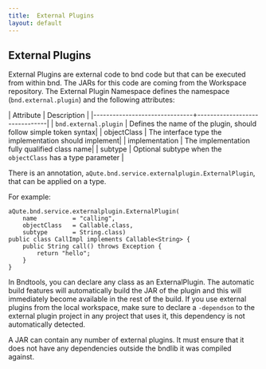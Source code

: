 ```yaml
---
title:  External Plugins
layout: default
---
```


## External Plugins

External Plugins are external code to bnd code but that can be executed from within bnd. The JARs for this code are coming from the Workspace repository. The External Plugin Namespace defines the namespace (`bnd.external.plugin`)  and the following attributes:

| Attribute                     | Description                   |
|-------------------------------+-------------------------------|
| `bnd.external.plugin`         | Defines the name of the plugin, should follow simple token syntax|
| objectClass                   | The interface type the implementation should implement|
| implementation                | The implementation fully qualified class name|
| subtype                       | Optional subtype when the `objectClass` has a type parameter |

There is an annotation, `aQute.bnd.service.externalplugin.ExternalPlugin`, that can be applied on a type.

For example:

    aQute.bnd.service.externalplugin.ExternalPlugin(
        name          = "calling", 
        objectClass   = Callable.class, 
        subtype       = String.class)
    public class CallImpl implements Callable<String> {
        public String call() throws Exception {
            return "hello";
        }
    }

In Bndtools, you can declare any class as an ExternalPlugin. The automatic build features will automatically build the JAR of the plugin and this will immediately become available in the rest of the build. If you use external plugins from the local workspace, make sure to declare a  `-dependson` to the external plugin project in any project that uses it, this dependency is not automatically detected. 

A JAR can contain any number of external plugins. It must ensure that it does not have any dependencies outside the bndlib it was compiled against.
